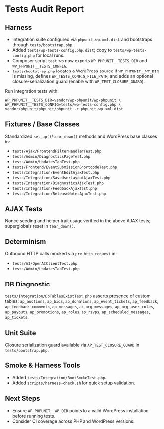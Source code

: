 # Tests Audit Report

## Harness
- Integration suite configured via `phpunit.wp.xml.dist` and bootstraps through `tests/bootstrap.php`.
- Added `tests/wp-tests-config.php.dist`; copy to `tests/wp-tests-config.php` for local runs.
- Composer script `test:wp` now exports `WP_PHPUNIT__TESTS_DIR` and `WP_PHPUNIT__TESTS_CONFIG`.
- `tests/bootstrap.php` locates a WordPress source if `WP_PHPUNIT__WP_DIR` is missing, defines `WP_TESTS_CONFIG_FILE_PATH`, and adds an optional closure-serialization guard (enable with `AP_TEST_CLOSURE_GUARD`).

Run integration tests with:
```
WP_PHPUNIT__TESTS_DIR=vendor/wp-phpunit/wp-phpunit \
WP_PHPUNIT__TESTS_CONFIG=tests/wp-tests-config.php \
vendor/phpunit/phpunit/phpunit -c phpunit.wp.xml.dist
```

## Fixtures / Base Classes
Standardized `set_up()`/`tear_down()` methods and WordPress base classes in:
- `tests/Ajax/FrontendFilterHandlerTest.php`
- `tests/Admin/DiagnosticsPageTest.php`
- `tests/Admin/UpdatesTabTest.php`
- `tests/Frontend/EventSubmissionShortcodeTest.php`
- `tests/Integration/EventEditAjaxTest.php`
- `tests/Integration/SaveUserLayoutAjaxTest.php`
- `tests/Integration/DiagnosticsAjaxTest.php`
- `tests/Integration/FeedbackAjaxTest.php`
- `tests/Integration/ReleaseNotesAjaxTest.php`

## AJAX Tests
Nonce seeding and helper trait usage verified in the above AJAX tests; superglobals reset in `tear_down()`.

## Determinism
Outbound HTTP calls mocked via `pre_http_request` in:
- `tests/AI/OpenAIClientTest.php`
- `tests/Admin/UpdatesTabTest.php`

## DB Diagnostic
`tests/Integration/DbTablesExistTest.php` asserts presence of custom tables:
`ap_auctions`, `ap_bids`, `ap_donations`, `ap_event_tickets`, `ap_feedback`, `ap_feedback_comments`, `ap_messages`, `ap_org_messages`, `ap_org_user_roles`, `ap_payouts`, `ap_promotions`, `ap_roles`, `ap_rsvps`, `ap_scheduled_messages`, `ap_tickets`.

## Unit Suite
Closure serialization guard available via `AP_TEST_CLOSURE_GUARD` in `tests/bootstrap.php`.

## Smoke & Harness Tools
- Added `tests/Integration/BootSmokeTest.php`.
- Added `scripts/harness-check.sh` for quick setup validation.

## Next Steps
- Ensure `WP_PHPUNIT__WP_DIR` points to a valid WordPress installation before running tests.
- Consider CI coverage across PHP and WordPress versions.

